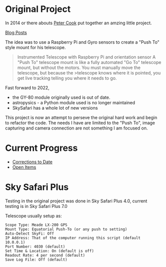 # Original Project

In 2014 or there abouts [Peter Cook](https://github.com/peterjc) put together an amzing little project.

[Blog Posts](http://astrobeano.blogspot.com/2014/01/instrumented-telescope-with-raspberry.html)

The idea was to use a Raspberry Pi and Gyro sensors to create a "Push To" style mount for his telescope.

>Instrumented Telescope with Raspberry Pi and orientation sensor
>A "Push To" telescope mount is like a fully automated "Go To" telescope mount, but without the motors. You must manually move the telescope, but because the >telescope knows where it is pointed, you get live tracking telling you where it needs to go.

Fast forward to 2022, 
- the GY-80 module originally used is out of date.
- astropysics - a Python module used is no longer maintained
- SkySafari has a whole lot of new versions

This project is now an attempt to perseve the original hard work and begin to refactor the code. The needs I have are limited to the "Push To", image capturing and camera connection are not something I am focused on.

# Current Progress

- [Corrections to Date](corrections.md)
- [Open Items](todo.md)

# Sky Safari Plus

Testing in the original project was done in Sky Safari Plus 4.0, current testing is in Sky Safari Plus 7.0
 
Telescope usually setup as:

```
Scope Type: Meade LX-200 GPS
Mount Type: Equatorial Push-To (or any push to setting)
Auto-Detect SkyFi: Off
IP Address: That of the computer running this script (default 10.0.0.1)
Port Number: 4030 (default)
Set Time & Location: On (default is off)
Readout Rate: 4 per second (default)
Save Log File: Off (default)
```